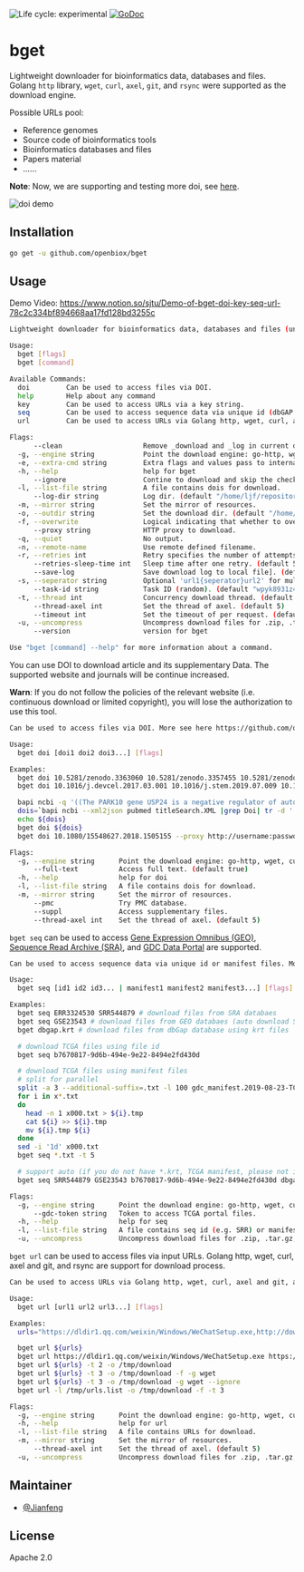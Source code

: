 <img src="https://img.shields.io/badge/lifecycle-experimental-orange.svg" alt="Life cycle: experimental"> [![GoDoc](https://godoc.org/github.com/openbiox/bget?status.svg)](https://godoc.org/github.com/openbiox/bget)

# bget

Lightweight downloader for bioinformatics data, databases and files. Golang `http` library, `wget`, `curl`, `axel`, `git`, and `rsync` were supported as the download engine.

Possible URLs pool:

- Reference genomes
- Source code of bioinformatics tools
- Bioinformatics databases and files
- Papers material
- ......

**Note**: Now, we are supporting and testing more doi, see [here](./doc/doi.md). 

![doi demo](https://github.com/openbiox/bget/raw/master/doc/static/doi.gif)

## Installation

```bash
go get -u github.com/openbiox/bget
```

## Usage

Demo Video: <https://www.notion.so/sjtu/Demo-of-bget-doi-key-seq-url-78c2c334bf894668aa17fd128bd3255c>

```bash
Lightweight downloader for bioinformatics data, databases and files (under development). It will provides a simple and parallelized method to access various bioinformatics resoures. More see here https://github.com/openbiox/bget.

Usage:
  bget [flags]
  bget [command]

Available Commands:
  doi         Can be used to access files via DOI.
  help        Help about any command
  key         Can be used to access URLs via a key string.
  seq         Can be used to access sequence data via unique id (dbGAP and EGA) or manifest files (TCGA).
  url         Can be used to access URLs via Golang http, wget, curl, axel and git, and rsync.

Flags:
      --clean                    Remove _download and _log in current dir.
  -g, --engine string            Point the download engine: go-http, wget, curl, axel, git, and rsync. (default "go-http")
  -e, --extra-cmd string         Extra flags and values pass to internal CMDs
  -h, --help                     help for bget
      --ignore                   Contine to download and skip the check of existed files.
  -l, --list-file string         A file contains dois for download.
      --log-dir string           Log dir. (default "/home/ljf/repositories/github/openbiox/bget/_log")
  -m, --mirror string            Set the mirror of resources.
  -o, --outdir string            Set the download dir. (default "/home/ljf/repositories/github/openbiox/bget")
  -f, --overwrite                Logical indicating that whether to overwrite existing files.
      --proxy string             HTTP proxy to download.
  -q, --quiet                    No output.
  -n, --remote-name              Use remote defined filename.
  -r, --retries int              Retry specifies the number of attempts to retrieve the data. (default 5)
      --retries-sleep-time int   Sleep time after one retry. (default 5)
      --save-log                 Save download log to local file]. (default true)
  -s, --seperator string         Optional 'url1{seperator}url2' for multiple keys, urls, or seqs. (default ",")
      --task-id string           Task ID (random). (default "wpyk8931z450351")
  -t, --thread int               Concurrency download thread. (default 1)
      --thread-axel int          Set the thread of axel. (default 5)
      --timeout int              Set the timeout of per request. (default 35)
  -u, --uncompress               Uncompress download files for .zip, .tar.gz, and .gz suffix files.
      --version                  version for bget

Use "bget [command] --help" for more information about a command.
```

You can use DOI to download article and its supplementary Data. The supported website and journals will be continue increased.

**Warn**: If you do not follow the policies of the relevant website (i.e. continuous download or limited copyright), you will lose the authorization to use this tool.

```bash
Can be used to access files via DOI. More see here https://github.com/openbiox/bget.

Usage:
  bget doi [doi1 doi2 doi3...] [flags]

Examples:
  bget doi 10.5281/zenodo.3363060 10.5281/zenodo.3357455 10.5281/zenodo.3351812 -t 3
  bget doi 10.1016/j.devcel.2017.03.001 10.1016/j.stem.2019.07.009 10.1016/j.celrep.2018.03.072 -t 2

  bapi ncbi -q '((The PARK10 gene USP24 is a negative regulator of autophagy and ULK1 protein stability[Title]) OR Coordinate regulation of autophagy and the ubiquitin proteasome system by MTOR[Title])' -o titleSearch.XML
  dois=`bapi ncbi --xml2json pubmed titleSearch.XML |grep Doi| tr -d ' ,(Doi:)"'`
  echo ${dois}
  bget doi ${dois}
  bget doi 10.1080/15548627.2018.1505155 --proxy http://username:password@hostname:port

Flags:
  -g, --engine string      Point the download engine: go-http, wget, curl, axel, git, and rsync. (default "go-http")
      --full-text          Access full text. (default true)
  -h, --help               help for doi
  -l, --list-file string   A file contains dois for download.
  -m, --mirror string      Set the mirror of resources.
      --pmc                Try PMC database.
      --suppl              Access supplementary files.
      --thread-axel int    Set the thread of axel. (default 5)
```

`bget seq` can be used to access [Gene Expression Omnibus (GEO)](https://www.ncbi.nlm.nih.gov/geo), [Sequence Read Archive (SRA)](https://www.ncbi.nlm.nih.gov/sra/), and [GDC Data Portal](https://portal.gdc.cancer.gov/) are supported.

```bash
Can be used to access sequence data via unique id or manifest files. More see here https://github.com/openbiox/bget.

Usage:
  bget seq [id1 id2 id3... | manifest1 manifest2 manifest3...] [flags]

Examples:
  bget seq ERR3324530 SRR544879 # download files from SRA databaes
  bget seq GSE23543 # download files from GEO databaes (auto download SRA acc list and run info)
  bget dbgap.krt # download files from dbGap database using krt files

  # download TCGA files using file id
  bget seq b7670817-9d6b-494e-9e22-8494e2fd430d

  # download TCGA files using manifest files
  # split for parallel
  split -a 3 --additional-suffix=.txt -l 100 gdc_manifest.2019-08-23-TCGA.txt -d
  for i in x*.txt
  do
    head -n 1 x000.txt > ${i}.tmp
    cat ${i} >> ${i}.tmp
    mv ${i}.tmp ${i}
  done
  sed -i '1d' x000.txt
  bget seq *.txt -t 5

  # support auto (if you do not have *.krt, TCGA manifest, please not include it for test)
  bget seq SRR544879 GSE23543 b7670817-9d6b-494e-9e22-8494e2fd430d dbgap.krt *.txt -t 5

Flags:
  -g, --engine string      Point the download engine: go-http, wget, curl, and axel. (default "go-http")
      --gdc-token string   Token to access TCGA portal files.
  -h, --help               help for seq
  -l, --list-file string   A file contains seq id (e.g. SRR) or manifest files for download.
  -u, --uncompress         Uncompress download files for .zip, .tar.gz, and .gz suffix files (now support GEO database).
```

`bget url` can be used to access files via input URLs. Golang http, wget, curl, axel and git, and rsync are support for download process. 
```bash
Can be used to access URLs via Golang http, wget, curl, axel and git, and rsync. More see here https://github.com/openbiox/bget.

Usage:
  bget url [url1 url2 url3...] [flags]

Examples:
  urls="https://dldir1.qq.com/weixin/Windows/WeChatSetup.exe,http://download.oray.com/pgy/windows/PgyVPN_4.1.0.21693.exe,https://dldir1.qq.com/qqfile/qq/PCQQ9.1.6/25786/QQ9.1.6.25786.exe" && echo $urls | tr "," "\n"> /tmp/urls.list

  bget url ${urls}
  bget url https://dldir1.qq.com/weixin/Windows/WeChatSetup.exe https://dldir1.qq.com/qqfile/qq/PCQQ9.1.6/25786/QQ9.1.6.25786.exe
  bget url ${urls} -t 2 -o /tmp/download
  bget url ${urls} -t 3 -o /tmp/download -f -g wget
  bget url ${urls} -t 3 -o /tmp/download -g wget --ignore
  bget url -l /tmp/urls.list -o /tmp/download -f -t 3

Flags:
  -g, --engine string      Point the download engine: go-http, wget, curl, axel, git, and rsync. (default "go-http")
  -h, --help               help for url
  -l, --list-file string   A file contains URLs for download.
  -m, --mirror string      Set the mirror of resources.
      --thread-axel int    Set the thread of axel. (default 5)
  -u, --uncompress         Uncompress download files for .zip, .tar.gz, and .gz suffix files.
```

## Maintainer

- [@Jianfeng](https://github.com/Miachol)

## License

Apache 2.0
